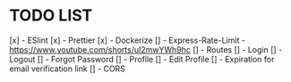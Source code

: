 # TODO LIST

[x] - ESlint
[x] - Prettier
[x] - Dockerize
[] - Express-Rate-Limit
      - https://www.youtube.com/shorts/uI2mwYWh9hc
[] - Routes
      [] - Login
      [] - Logout
      [] - Forgot Password
      [] - Profile
      [] - Edit Profile
      [] - Expiration for email verification link
[] - CORS